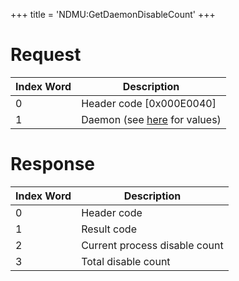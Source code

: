 +++
title = 'NDMU:GetDaemonDisableCount'
+++

# Request

| Index Word | Description                                             |
|------------|---------------------------------------------------------|
| 0          | Header code \[0x000E0040\]                              |
| 1          | Daemon (see [here](NDM_Services "wikilink") for values) |

# Response

| Index Word | Description                   |
|------------|-------------------------------|
| 0          | Header code                   |
| 1          | Result code                   |
| 2          | Current process disable count |
| 3          | Total disable count           |
